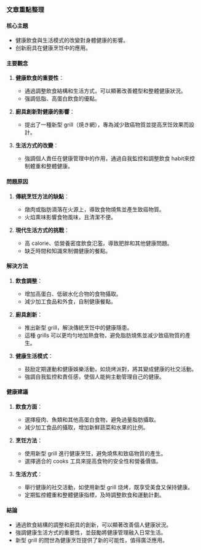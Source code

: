 ### 文章重點整理

#### 核心主題
- 健康飲食與生活模式的改變對身體健康的影響。
- 创新廚具在健康烹饪中的應用。

#### 主要觀念
1. **健康飲食的重要性**：
   - 通過調整飲食結構和生活方式，可以顯著改善體型和整體健康狀況。
   - 强調低脂、高蛋白飲食的優點。

2. **廚具創新對健康的影響**：
   - 提出了一種新型 grill（焼き網），專為減少致癌物質並提高烹饪效果而設計。

3. **生活方式的改變**：
   - 強調個人責任在健康管理中的作用，通過自我監控和調整飲食 habit來控制體重和整體健康。

#### 問題原因
1. **傳統烹饪方法的缺點**：
   - 燉肉或脂肪滴落在火源上，導致食物燒焦並產生致癌物質。
   - 火焰熏味影響食物風味，且清潔不便。

2. **現代生活方式的挑戰**：
   - 高 calorie、低營養密度飲食氾濫，導致肥胖和其他健康問題。
   - 缺乏時間和知識來制備健康的餐點。

#### 解決方法
1. **飲食調整**：
   - 增加高蛋白、低碳水化合物的食物攝取。
   - 減少加工食品和外食，自制健康餐點。

2. **廚具創新**：
   - 推出新型 grill，解決傳統烹饪中的健康隱患。
   - 這種 grills 可以更均勻地加熱食物，避免脂肪燒焦並减少致癌物質的產生。

3. **健康生活模式**：
   - 鼓励定期運動和健康娛樂活動，如烧烤派對，將其變成健康的社交活動。
   - 強調自我監控和責任感，使個人能夠主動管理自己的健康。

#### 健康建議
1. **飲食方面**：
   - 選擇瘦肉、魚類和其他高蛋白食物，避免過量脂肪攝取。
   - 減少加工食品的攝取，增加新鮮蔬菜和水果的比例。

2. **烹饪方法**：
   - 使用新型 grill 進行健康烹饪，避免燒焦和致癌物質的產生。
   - 選擇適合的 cooks 工具來提高食物的安全性和營養價值。

3. **生活方式**：
   - 舉行健康的社交活動，如使用新型 grill 烧烤，既享受美食又保持健康。
   - 定期監控體重和整體健康指標，及時調整飲食和運動計劃。

#### 結論
- 通過飲食結構的調整和廚具的創新，可以顯著改善個人健康狀況。
- 強調健康生活方式的重要性，並鼓勵將健康管理融入日常生活。
- 新型 grill 的問世為健康烹饪提供了新的可能性，值得廣泛應用。